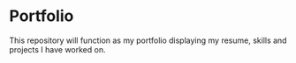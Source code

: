 # Portfolio

This repository will function as my portfolio displaying my resume, skills and projects I have worked on.


